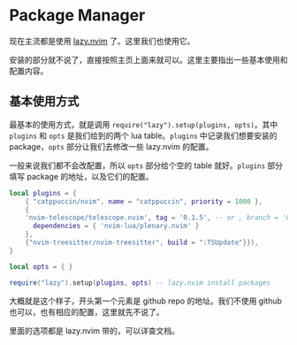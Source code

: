 # Package Manager

现在主流都是使用 [lazy.nvim](https://github.com/folke/lazy.nvim) 了。这里我们也使用它。

安装的部分就不说了，直接按照主页上面来就可以。这里主要指出一些基本使用和配置内容。

## 基本使用方式

最基本的使用方式，就是调用 `require("lazy").setup(plugins, opts)`。其中 `plugins` 和 `opts` 是我们给到的两个 lua table。`plugins` 中记录我们想要安装的 package，`opts` 部分让我们去修改一些 lazy.nvim 的配置。

一般来说我们都不会改配置，所以 `opts` 部分给个空的 table 就好。`plugins` 部分填写 package 的地址，以及它们的配置。

```lua
local plugins = {
    { "catppuccin/nvim", name = "catppuccin", priority = 1000 },
    {
    'nvim-telescope/telescope.nvim', tag = '0.1.5', -- or , branch = '0.1.x',
      dependencies = { 'nvim-lua/plenary.nvim' }
    },
    {"nvim-treesitter/nvim-treesitter", build = ":TSUpdate"}}),
}

local opts = { }

require("lazy").setup(plugins, opts) -- lazy.nvim install packages
```

大概就是这个样子，开头第一个元素是 github repo 的地址。我们不使用 github 也可以，也有相应的配置，这里就先不说了。

里面的选项都是 lazy.nvim 带的，可以详查文档。